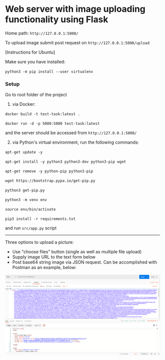 # Web server with image uploading functionality using Flask
Home path: `http://127.0.0.1:5000/` 

To upload image submit post request on `http://127.0.0.1:5000/upload`


[Instructions for Ubuntu]

Make sure you have installed:

`python3 -m pip install --user virtualenv`



### Setup

Go to root folder of the project

1) via Docker:

`docker build -t test-task:latest .`

`docker run -d -p 5000:5000 test-task:latest`

and the server should be accessed from `http://127.0.0.1:5000/`

2) via Python's virtual environment, run the following commands:

`apt-get update -y`

 `apt-get install -y python3 python3-dev python3-pip wget`
 
 `apt-get remove -y python-pip python3-pip`
 
 `wget https://bootstrap.pypa.io/get-pip.py`
 
 `python3 get-pip.py`
 
 `python3 -m venv env`
 
 `source env/bin/activate`
 
 ` pip3 install -r requirements.txt `
 
 and run `src/app.py` script
 
 ___________________________________
 
 Three options to upload a picture:
 - Use "choose files"  button (single as well as multiple file upload)
 - Supply image URL to the text form below
 - Post base64 string image via JSON request. Can be accomplished with Postman as an example, below:
 
 ![alt-text](PostmanJSON.png)




